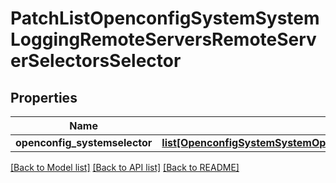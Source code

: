# PatchListOpenconfigSystemSystemLoggingRemoteServersRemoteServerSelectorsSelector

## Properties
Name | Type | Description | Notes
------------ | ------------- | ------------- | -------------
**openconfig_systemselector** | [**list[OpenconfigSystemSystemOpenconfigsystemsystemLoggingConsoleSelectorsSelector]**](OpenconfigSystemSystemOpenconfigsystemsystemLoggingConsoleSelectorsSelector.md) |  | [optional] 

[[Back to Model list]](../README.md#documentation-for-models) [[Back to API list]](../README.md#documentation-for-api-endpoints) [[Back to README]](../README.md)


